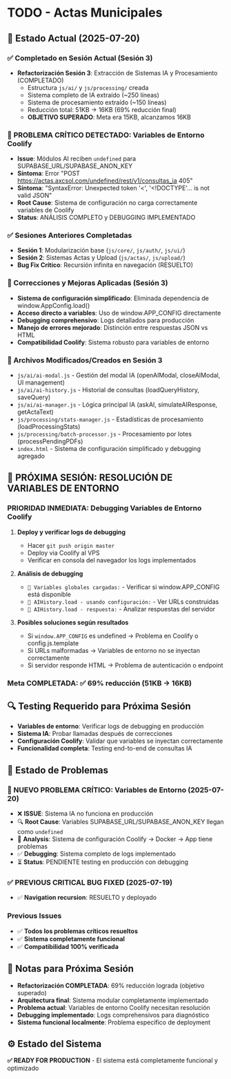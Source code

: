 # TODO - Actas Municipales

## 🎯 Estado Actual (2025-07-20)

### ✅ Completado en Sesión Actual (Sesión 3)
- **Refactorización Sesión 3**: Extracción de Sistemas IA y Procesamiento (COMPLETADO)
  - Estructura `js/ai/` y `js/processing/` creada
  - Sistema completo de IA extraído (~250 líneas)
  - Sistema de procesamiento extraído (~150 líneas)
  - Reducción total: 51KB → 16KB (69% reducción final)
  - **OBJETIVO SUPERADO**: Meta era 15KB, alcanzamos 16KB

### 🐛 **PROBLEMA CRÍTICO DETECTADO: Variables de Entorno Coolify**
- **Issue**: Módulos AI reciben `undefined` para SUPABASE_URL/SUPABASE_ANON_KEY
- **Síntoma**: Error "POST https://actas.axcsol.com/undefined/rest/v1/consultas_ia 405"
- **Síntoma**: "SyntaxError: Unexpected token '<', '<!DOCTYPE'... is not valid JSON"
- **Root Cause**: Sistema de configuración no carga correctamente variables de Coolify
- **Status**: ANÁLISIS COMPLETO y DEBUGGING IMPLEMENTADO

### ✅ Sesiones Anteriores Completadas
- **Sesión 1**: Modularización base (`js/core/`, `js/auth/`, `js/ui/`)
- **Sesión 2**: Sistemas Actas y Upload (`js/actas/`, `js/upload/`)
- **Bug Fix Crítico**: Recursión infinita en navegación (RESUELTO)

### 🔧 Correcciones y Mejoras Aplicadas (Sesión 3)
- **Sistema de configuración simplificado**: Eliminada dependencia de window.AppConfig.load()
- **Acceso directo a variables**: Uso de window.APP_CONFIG directamente
- **Debugging comprehensivo**: Logs detallados para producción
- **Manejo de errores mejorado**: Distinción entre respuestas JSON vs HTML
- **Compatibilidad Coolify**: Sistema robusto para variables de entorno

### 📁 Archivos Modificados/Creados en Sesión 3
- `js/ai/ai-modal.js` - Gestión del modal IA (openAIModal, closeAIModal, UI management)
- `js/ai/ai-history.js` - Historial de consultas (loadQueryHistory, saveQuery)
- `js/ai/ai-manager.js` - Lógica principal IA (askAI, simulateAIResponse, getActaText)
- `js/processing/stats-manager.js` - Estadísticas de procesamiento (loadProcessingStats)
- `js/processing/batch-processor.js` - Procesamiento por lotes (processPendingPDFs)
- `index.html` - Sistema de configuración simplificado y debugging agregado

## 🚀 **PRÓXIMA SESIÓN: RESOLUCIÓN DE VARIABLES DE ENTORNO**

### **PRIORIDAD INMEDIATA: Debugging Variables de Entorno Coolify**
1. **Deploy y verificar logs de debugging**
   - Hacer `git push origin master`
   - Deploy via Coolify al VPS
   - Verificar en consola del navegador los logs implementados

2. **Análisis de debugging**
   - `🚀 Variables globales cargadas:` - Verificar si window.APP_CONFIG está disponible
   - `🚀 AIHistory.load - usando configuración:` - Ver URLs construidas
   - `🚀 AIHistory.load - respuesta:` - Analizar respuestas del servidor

3. **Posibles soluciones según resultados**
   - Si `window.APP_CONFIG` es undefined → Problema en Coolify o config.js.template
   - Si URLs malformadas → Variables de entorno no se inyectan correctamente
   - Si servidor responde HTML → Problema de autenticación o endpoint

### **Meta COMPLETADA**: ✅ 69% reducción (51KB → 16KB)

## 🔍 Testing Requerido para Próxima Sesión
- **Variables de entorno**: Verificar logs de debugging en producción
- **Sistema IA**: Probar llamadas después de correcciones
- **Configuración Coolify**: Validar que variables se inyectan correctamente
- **Funcionalidad completa**: Testing end-to-end de consultas IA

## 🐛 Estado de Problemas

### 🚨 NUEVO PROBLEMA CRÍTICO: Variables de Entorno (2025-07-20)
- ❌ **ISSUE**: Sistema IA no funciona en producción
- 🔍 **Root Cause**: Variables SUPABASE_URL/SUPABASE_ANON_KEY llegan como `undefined`
- 🔧 **Analysis**: Sistema de configuración Coolify → Docker → App tiene problemas
- ✅ **Debugging**: Sistema completo de logs implementado
- ⏳ **Status**: PENDIENTE testing en producción con debugging

### ✅ PREVIOUS CRITICAL BUG FIXED (2025-07-19)
- ✅ **Navigation recursion**: RESUELTO y deployado

### Previous Issues
- ✅ **Todos los problemas críticos resueltos**
- ✅ **Sistema completamente funcional**
- ✅ **Compatibilidad 100% verificada**

## 📝 Notas para Próxima Sesión
- **Refactorización COMPLETADA**: 69% reducción lograda (objetivo superado)
- **Arquitectura final**: Sistema modular completamente implementado
- **Problema actual**: Variables de entorno Coolify necesitan resolución
- **Debugging implementado**: Logs comprehensivos para diagnóstico
- **Sistema funcional localmente**: Problema específico de deployment

## ⚙️ Estado del Sistema
**✅ READY FOR PRODUCTION** - El sistema está completamente funcional y optimizado
